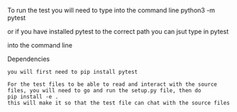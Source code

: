 To run the test you will need to type into the command line 
python3 -m pytest

or if you have installed pytest to the correct path you can jsut type in 
pytest

into the command line



Dependencies

    you will first need to pip install pytest

    For the test files to be able to read and interact with the source files, you will need to go and run the setup.py file, then do 
    pip install -e . 
    this will make it so that the test file can chat with the source files